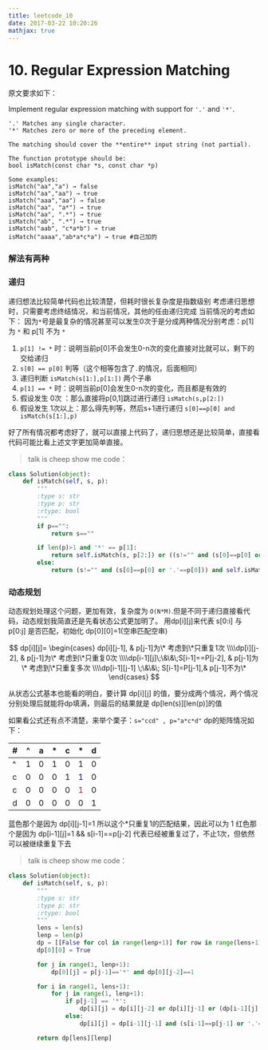 ```yaml
---
title: leetcode_10
date: 2017-03-22 10:20:26
mathjax: true
---
```



# 10. Regular Expression Matching

原文要求如下：

Implement regular expression matching with support for `'.'` and `'*'`.
```
'.' Matches any single character.
'*' Matches zero or more of the preceding element.

The matching should cover the **entire** input string (not partial).

The function prototype should be:
bool isMatch(const char *s, const char *p)

Some examples:
isMatch("aa","a") → false
isMatch("aa","aa") → true
isMatch("aaa","aa") → false
isMatch("aa", "a*") → true
isMatch("aa", ".*") → true
isMatch("ab", ".*") → true
isMatch("aab", "c*a*b") → true
isMatch("aaaa","ab*a*c*a") → true #自己加的
```

### 解法有两种

### 递归
递归想法比较简单代码也比较清楚，但耗时很长复杂度是指数级别
考虑递归思想时，只需要考虑终结情况，和当前情况，其他的任由递归完成
当前情况的考虑如下：
因为`*`号是最复杂的情况甚至可以发生0次于是分成两种情况分别考虑：p[1] 为 `*` 和 p[1] 不为 `*`

1. `p[1] != *` 时：说明当前p[0]不会发生0-n次的变化直接对比就可以，剩下的交给递归
  1. `s[0] == p[0]` 判等（这个相等包含了`.`的情况，后面相同）
  2. 递归判断 `isMatch(s[1:],p[1:])` 两个子串
2. `p[1] == *` 时：说明当前p[0]会发生0-n次的变化，而且都是有效的
  1. 假设发生 0次 ：那么直接将p[0,1]跳过进行递归 `isMatch(s,p[2:])`
  2. 假设发生 1次以上：那么得先判等，然后s+1进行递归 `s[0]==p[0] and isMatch(s[1:],p)`

好了所有情况都考虑好了，就可以直接上代码了，递归思想还是比较简单，直接看代码可能比看上述文字更加简单直接。

> talk is cheep show me code：

```python
class Solution(object):
    def isMatch(self, s, p):
        """
        :type s: str
        :type p: str
        :rtype: bool
        """
        if p=="":
            return s==""

        if len(p)>1 and '*' == p[1]:
            return self.isMatch(s, p[2:]) or ((s!="" and (s[0]==p[0] or '.'==p[0])) and self.isMatch(s[1:], p))
        else:
            return (s!="" and (s[0]==p[0] or '.'==p[0])) and self.isMatch(s[1:], p[1:])
```

### 动态规划
动态规划处理这个问题，更加有效，复杂度为 `O(N*M)`.但是不同于递归直接看代码，动态规划我简直还是先看状态公式更加明了。
用dp[i][j]来代表 s[0:i] 与 p[0:j] 是否匹配，初始化 dp[0][0]=1(空串匹配空串)

$$ 
dp[i][j]=
\begin{cases}
dp[i][j-1],                             &  p[j-1]为\* 考虑到\*只重复1次
\\\\dp[i][j-2],                         &  p[j-1]为\* 考虑到\*只重复0次
\\\\dp[i-1][j]\;\&\&\;S[i-1]==P[j-2],   &  p[j-1]为\* 考虑到\*只重复多次
\\\\dp[i-1][j-1] \;\&\&\; S[i-1]=P[j-1],&  p[j-1]不为\*
\end{cases}
$$

从状态公式基本也能看的明白，要计算 dp[i][j] 的值，要分成两个情况，两个情况分别处理后就能将dp填满，则最后的结果就是 dp[len(s)][len(p)]的值

如果看公式还有点不清楚，来举个栗子：` s="ccd" , p="a*c*d" `
dp的矩阵情况如下：

| # | ^ | a | \* | c | \* | d |
| --- | --- | --- | --- | --- | --- | --- |
| ^ | 1 | 0 | 1 | 0 | 1 | 0 |
| c | 0 | 0 | 0 | 1 | <font color=blue>1</font> | 0 |
| c | 0 | 0 | 0 | 0 | <font color=red>1</font> | 0 |
| d | 0 | 0 | 0 | 0 | 0 | 1 |

蓝色那个是因为 dp[i][j-1]=1 所以这个\*只重复1的匹配结果，因此可以为 1
红色那个是因为 dp[i-1][j]=1 && s[i-1]==p[j-2] 代表已经被重复过了，不止1次，但依然可以被继续重复下去

> talk is cheep show me code：

```python
class Solution(object):
    def isMatch(self, s, p):
        """
        :type s: str
        :type p: str
        :rtype: bool
        """
        lens = len(s)
        lenp = len(p)
        dp = [[False for col in range(lenp+1)] for row in range(lens+1)]
        dp[0][0] = True

        for j in range(1, lenp+1):
            dp[0][j] = p[j-1]=='*' and dp[0][j-2]==1

        for i in range(1, lens+1):
            for j in range(1, lenp+1):
                if p[j-1] == '*':
                    dp[i][j] = dp[i][j-2] or dp[i][j-1] or (dp[i-1][j] and (s[i-1]==p[j-2] or '.'==p[j-2]))
                else:
                    dp[i][j] = dp[i-1][j-1] and (s[i-1]==p[j-1] or '.'==p[j-1])

        return dp[lens][lenp]
```
